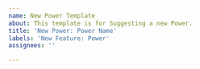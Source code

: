 ```yaml
---
name: New Power Template
about: This template is for Suggesting a new Power.
title: 'New Power: Power Name'
labels: 'New Feature: Power'
assignees: ''

---
```



